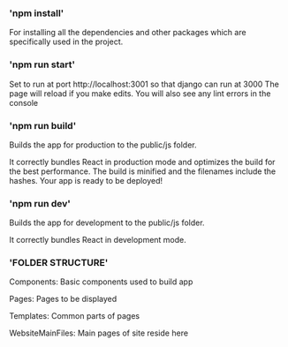 ### 'npm install'

For installing all the dependencies and other packages which are specifically used in the
project.

### 'npm run start'

Set to run at port http://localhost:3001 so that django can run at 3000
The page will reload if you make edits.
You will also see any lint errors in the console

### 'npm run build'
Builds the app for production to the public/js folder.

It correctly bundles React in production mode and optimizes the build for the best performance.
The build is minified and the filenames include the hashes.
Your app is ready to be deployed!

### 'npm run dev'

Builds the app for development to the public/js folder.

It correctly bundles React in development mode.

### 'FOLDER STRUCTURE'

Components: Basic components used to build app

Pages: Pages to be displayed

Templates: Common parts of pages

WebsiteMainFiles: Main pages of site reside here